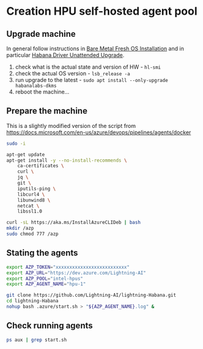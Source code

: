 # Creation HPU self-hosted agent pool

## Upgrade machine

In general follow instructions in [Bare Metal Fresh OS Installation](https://docs.habana.ai/en/v1.10.0/Installation_Guide/Bare_Metal_Fresh_OS.html#) and in particular [Habana Driver Unattended Upgrade](https://docs.habana.ai/en/v1.10.0/Installation_Guide/Bare_Metal_Fresh_OS.html#habana-driver-unattended-upgrade).

1. check what is the actual state and version of HW - `hl-smi`
1. check the actual OS version - `lsb_release -a`
1. run upgrade to the latest - `sudo apt install --only-upgrade habanalabs-dkms`
1. reboot the machine...

## Prepare the machine

This is a slightly modified version of the script from
https://docs.microsoft.com/en-us/azure/devops/pipelines/agents/docker

```bash
sudo -i

apt-get update
apt-get install -y --no-install-recommends \
    ca-certificates \
    curl \
    jq \
    git \
    iputils-ping \
    libcurl4 \
    libunwind8 \
    netcat \
    libssl1.0

curl -sL https://aka.ms/InstallAzureCLIDeb | bash
mkdir /azp
sudo chmod 777 /azp
```

## Stating the agents

```bash
export AZP_TOKEN="xxxxxxxxxxxxxxxxxxxxxxxxxx"
export AZP_URL="https://dev.azure.com/Lightning-AI"
export AZP_POOL="intel-hpus"
export AZP_AGENT_NAME="hpu-1"

git clone https://github.com/Lightning-AI/lightning-Habana.git
cd lightning-Habana
nohup bash .azure/start.sh > "${AZP_AGENT_NAME}.log" &
```

## Check running agents

```bash
ps aux | grep start.sh
```
